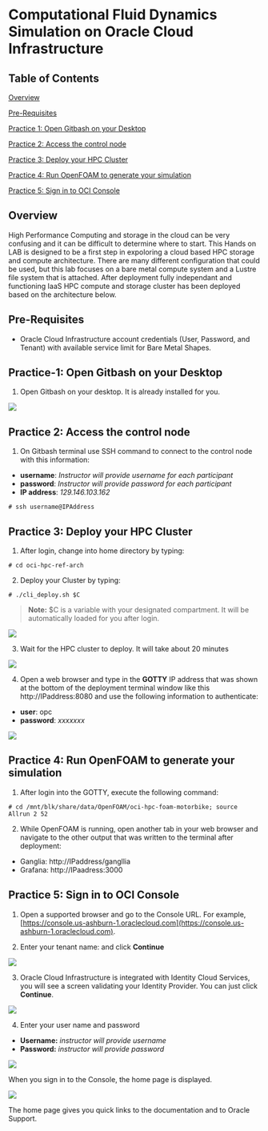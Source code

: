# Computational Fluid Dynamics Simulation on Oracle Cloud Infrastructure
  
## Table of Contents

[Overview](#overview)

[Pre-Requisites](#pre-requisites)

[Practice 1: Open Gitbash on your Desktop ](#practice-1-open-gitbash-on-your-desktop)

[Practice 2: Access the control node](#practice-2-access-the-control-node)

[Practice 3: Deploy your HPC Cluster](#practice-3-deploy-your-hpc-cluster)

[Practice 4: Run OpenFOAM to generate your simulation](#practice-4-run-openfoam-to-generate-your-simulation)

[Practice 5: Sign in to OCI Console](#practice-2-sign-in-to-oci-console)

## Overview

High Performance Computing and storage in the cloud can be very confusing and it can be difficult to determine where to start. This Hands on LAB is designed to be a first step in expoloring a cloud based HPC storage and compute architecture. There are many different configuration that could be used, but this lab focuses on a bare metal compute system and a Lustre file system that is attached. After deployment fully independant and functioning IaaS HPC compute and storage cluster has been deployed based on the architecture below.

## Pre-Requisites

- Oracle Cloud Infrastructure account credentials (User, Password, and Tenant) with available service limit for Bare Metal Shapes.

## Practice-1: Open Gitbash on your Desktop

1) Open Gitbash on your desktop. It is already installed for you. 

![](img/gitbash001.png)

## Practice 2: Access the control node

1) On Gitbash terminal use SSH command to connect to the control node with this information:

- **username**: *Instructor will provide username for each participant*
- **password**: *Instructor will provide password for each participant*
- **IP address**: *129.146.103.162 *

```
# ssh username@IPAddress
```

## Practice 3: Deploy your HPC Cluster

1) After login, change into home directory by typing:

```
# cd oci-hpc-ref-arch
```
2) Deploy your Cluster by typing:

```
# ./cli_deploy.sh $C
```
> **Note:**  $C is a variable with your designated compartment. It will be automatically loaded for you after login. 

![](img/c_deploy.png)

3) Wait for the HPC cluster to deploy. It will take about 20 minutes

![](img/c_deploy001.png)

4) Open a web browser and type in the **GOTTY** IP address that was shown at the bottom of the deployment terminal window like this http://IPaddress:8080 and use the following information to authenticate:

- **user**: opc
- **password**: *xxxxxxx*

![](img/c_deploy002.png)


## Practice 4: Run OpenFOAM to generate your simulation

1) After login into the GOTTY, execute the following command:

```
# cd /mnt/blk/share/data/OpenFOAM/oci-hpc-foam-motorbike; source Allrun 2 52
```

2) While OpenFOAM is running, open another tab in your web browser and navigate to the other output that was written to the terminal after deployment:

- Ganglia: http://IPaddress/gangllia
- Grafana: http://IPaadress:3000

## Practice 5: Sign in to OCI Console

1) Open a supported browser and go to the Console URL. For example, [https://console.us-ashburn-1.oraclecloud.com](https://console.us-ashburn-1.oraclecloud.com).

2) Enter your tenant name: <Tenant> and click **Continue**

 ![](img/image001.png)

3) Oracle Cloud Infrastructure is integrated with Identity Cloud Services, you will see a screen validating your Identity Provider. You can just click **Continue**.

 ![](img/image002.png)

4) Enter your user name and password

 - **Username:** _instructor will provide username_
 - **Password:** _instructor will provide password_

 ![](img/image003.png)

When you sign in to the Console, the home page is displayed.

 ![]( img/image004.png)

The home page gives you quick links to the documentation and to Oracle Support.

